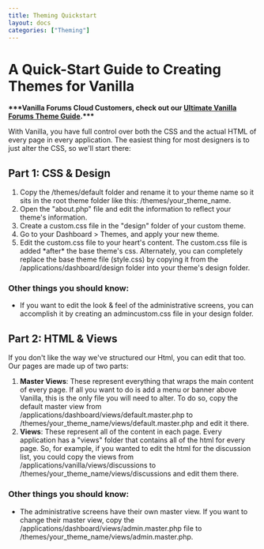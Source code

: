 ```yaml
---
title: Theming Quickstart
layout: docs
categories: ["Theming"]
---
```


<h1>A Quick-Start Guide to Creating Themes for Vanilla</h1>
<p><strong>***Vanilla Forums Cloud Customers, check out our <a href="http://blog.vanillaforums.com/help/vanilla-forums-themes/">Ultimate Vanilla Forums Theme Guide</a>.***</strong></p>
<p>With Vanilla, you have full control over both the CSS and the actual HTML of every page in every application. The easiest thing for most designers is to just alter the CSS, so we'll start there:</p>
<h2>Part 1: CSS &amp; Design</h2>
<ol>
<li>Copy the /themes/default folder and rename it to your theme name so it sits in the root theme folder like this: /themes/your_theme_name.</li>
<li>Open the "about.php" file and edit the information to reflect your theme's information.</li>
<li>Create a custom.css file in the "design" folder of your custom theme.</li>
<li>Go to your Dashboard &gt; Themes, and apply your new theme.</li>
<li>Edit the custom.css file to your heart's content. The custom.css file is added *after* the base theme's css. Alternately, you can completely replace the base theme file (style.css) by copying it from the /applications/dashboard/design folder into your theme's design folder.</li>
</ol>
<h3>Other things you should know:</h3>
<ul>
<li>If you want to edit the look &amp; feel of the administrative screens, you can accomplish it by creating an admincustom.css file in your design folder.</li>
</ul>
<h2>Part 2: HTML &amp; Views</h2>
<p>If you don't like the way we've structured our Html, you can edit that too. Our pages are made up of two parts:</p>
<ol>
<li><strong>Master Views</strong>: These represent everything that wraps the main content of every page. If all you want to do is add a menu or banner above Vanilla, this is the only file you will need to alter. To do so, copy the default master view from /applications/dashboard/views/default.master.php to /themes/your_theme_name/views/default.master.php and edit it there.</li>
<li><strong>Views</strong>: These represent all of the content in each page. Every application has a "views" folder that contains all of the html for every page. So, for example, if you wanted to edit the html for the discussion list, you could copy the views from /applications/vanilla/views/discussions to /themes/your_theme_name/views/discussions and edit them there.</li>
</ol>
<h3>Other things you should know:</h3>
<ul>
<li>The administrative screens have their own master view. If you want to change their master view, copy the /applications/dashboard/views/admin.master.php file to /themes/your_theme_name/views/admin.master.php.</li>
</ul>
